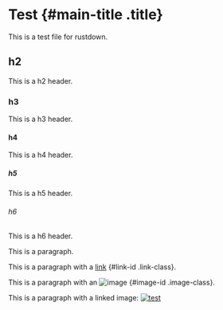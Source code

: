 # Test {#main-title .title}
This is a test file for rustdown.

## h2
This is a h2 header.

### h3
This is a h3 header.

#### h4
This is a h4 header.

##### h5
This is a h5 header.

###### h6
This is a h6 header.

This is a paragraph.

This is a paragraph with a [link](https://example.com) {#link-id .link-class}.

This is a paragraph with an ![image](https://example.com/image.png) {#image-id .image-class}.

This is a paragraph with a linked image: [![test](https://example.com/image.png)](https://example.com/image.png)